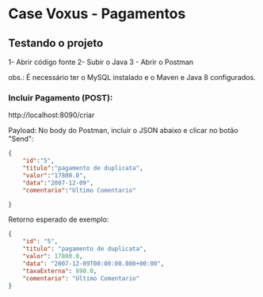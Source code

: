 # Case Voxus - Pagamentos

## Testando o projeto

1- Abrir código fonte
2- Subir o Java 
3 - Abrir o Postman

obs.: É necessário ter o MySQL instalado e o Maven e Java 8 configurados.

### Incluir Pagamento (POST):

http://localhost:8090/criar

Payload: No body do Postman, incluir o JSON abaixo e clicar no botão "Send":

```json
{
	"id":"5",
	"titulo":"pagamento de duplicata",	
	"valor":"17800.0",
	"data":"2007-12-09",
	"comentario":"Ultimo Comentario"

}
```

Retorno esperado de exemplo:

```json
{
    "id": "5",
    "titulo": "pagamento de duplicata",
    "valor": 17800.0,
    "data": "2007-12-09T00:00:00.000+00:00",
    "taxaExterna": 890.0,
    "comentario": "Ultimo Comentario"
}
```
